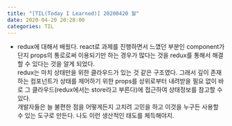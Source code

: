 ```yaml
---
title: "[TIL(Today I Learned)] 20200420 월"
date: 2020-04-20 20:28:00
categories: TIL
---
```


* redux에 대해서 배웠다. react로 과제를 진행하면서 느꼈던 부분인 component가 단지 props의 통로로써 이용되기만 하는 경우가 많다는 것을 redux를 통해서 해결할 수 있다는 것을 알게 되었다.  
redux는 마치 상태만을 위한 클라우드가 있는 것 같은 구조였다. 그래서 깊이 존재하는 컴포넌트가 상태를 제어하기 위한 props를 상위로부터 내려받을 필요 없이 바로 그 클라우드(redux에서는 store라고 부른다)에 접근하여 상태정보를 참고할 수 있다.  
개발자들은 늘 불편한 점을 어떻게든지 고치려 고민을 하고 이것을 누구든 사용할 수 있는 도구로 만든다. 나도 이런 생산적인 태도를 체득해야지.
